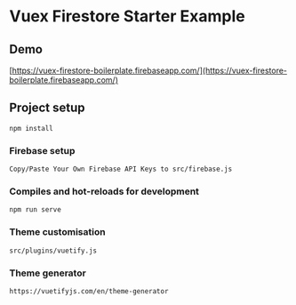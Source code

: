 # Vuex Firestore Starter Example
## Demo
[https://vuex-firestore-boilerplate.firebaseapp.com/](https://vuex-firestore-boilerplate.firebaseapp.com/)
## Project setup
```
npm install
```
### Firebase setup
```
Copy/Paste Your Own Firebase API Keys to src/firebase.js
```
### Compiles and hot-reloads for development
```
npm run serve
```
### Theme customisation
```
src/plugins/vuetify.js
```
### Theme generator
```
https://vuetifyjs.com/en/theme-generator
```